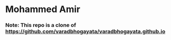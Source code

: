 # Mohammed Amir

### Note: This repo is a clone of https://github.com/varadbhogayata/varadbhogayata.github.io
